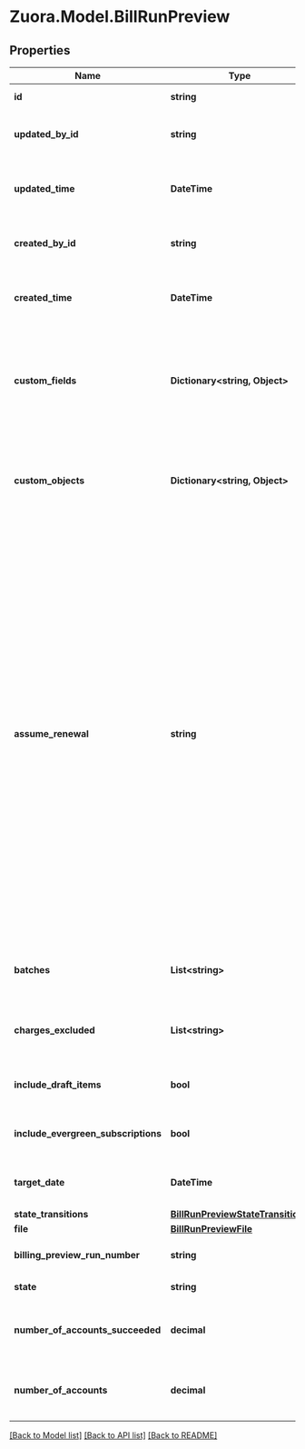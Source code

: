 
# Zuora.Model.BillRunPreview

## Properties

Name | Type | Description | Notes
------------ | ------------- | ------------- | -------------
**id** | **string** | Unique identifier for the object. | [optional] [readonly] 
**updated_by_id** | **string** | Unique identifier of the Zuora user who last updated the object | [optional] [readonly] 
**updated_time** | **DateTime** | The date and time when the object was last updated in ISO 8601 UTC format. | [optional] [readonly] 
**created_by_id** | **string** | Unique identifier of the Zuora user who created the object | [optional] [readonly] 
**created_time** | **DateTime** | The date and time when the object was created in ISO 8601 UTC format. | [optional] [readonly] 
**custom_fields** | **Dictionary&lt;string, Object&gt;** | Set of user-defined fields associated with this object. Useful for storing additional information about the object in a structured format. | [optional] 
**custom_objects** | **Dictionary&lt;string, Object&gt;** | The custom fields associated with an object. For more information about custom fields, see [Manage custom fields](https://knowledgecenter.zuora.com/Central_Platform/Manage_Custom_Fields). | [optional] [readonly] 
**assume_renewal** | **string** | Indicates whether to generate a preview of future invoice items and credit memo items with the assumption that the subscriptions are renewed. **all**: The assumption is applied to all the subscriptions. Zuora generates preview invoice item data and credit memo item data from the first day of the customer&#39;s next billing period to the target date. **auto_renew_only**: The assumption is applied to the subscriptions that have auto_renew enabled. Zuora generates preview invoice item data and credit memo item data from the first day of the customer&#39;s next billing period to the target date. | [optional] 
**batches** | **List&lt;string&gt;** | Identifiers of the customer account batches to be included in this bill run preview. | [optional] 
**charges_excluded** | **List&lt;string&gt;** | Charge type or types to be excluded from this bill run preview. | [optional] 
**include_draft_items** | **bool** | If true, draft items will be included in this bill run preview. | [optional] 
**include_evergreen_subscriptions** | **bool** | If true, evergreen subscriptions will be included in this bill run preview. | [optional] 
**target_date** | **DateTime** | All unbilled items on or before this date are included in this bill run. | [optional] 
**state_transitions** | [**BillRunPreviewStateTransitions**](BillRunPreviewStateTransitions.md) |  | [optional] 
**file** | [**BillRunPreviewFile**](BillRunPreviewFile.md) |  | [optional] 
**billing_preview_run_number** | **string** | Human-readable identifier for this object. | [optional] 
**state** | **string** | The state of the bill run preview. | [optional] 
**number_of_accounts_succeeded** | **decimal** | The number of the customer accounts whose bill run preview job succeeded. | [optional] 
**number_of_accounts** | **decimal** | The number of the customer accounts included in the bill run preview job. | [optional] 

[[Back to Model list]](../README.md#documentation-for-models)
[[Back to API list]](../README.md#documentation-for-api-endpoints)
[[Back to README]](../README.md)

